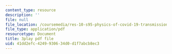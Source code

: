 ```yaml
---
content_type: resource
description: ''
file: null
file_location: /coursemedia/res-10-s95-physics-of-covid-19-transmission-fall-2020/41dd2efc4249930634d0d1f7abcb8ec3_-Yt7LQ4k1IU.pdf
file_type: application/pdf
resourcetype: Document
title: 3play pdf file
uid: 41dd2efc-4249-9306-34d0-d1f7abcb8ec3
---
```

